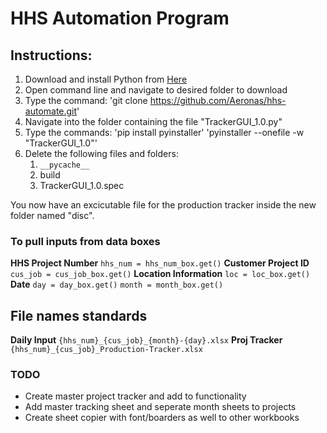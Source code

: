 # HHS Automation Program

## Instructions:

1. Download and install Python from [Here](https://www.python.org/downloads/)
2. Open command line and navigate to desired folder to download
3. Type the command:
    'git clone https://github.com/Aeronas/hhs-automate.git'
4. Navigate into the folder containing the file "TrackerGUI_1.0.py"
5. Type the commands:
    'pip install pyinstaller'
    'pyinstaller --onefile -w "TrackerGUI_1.0"'
6. Delete the following files and folders:
    1. ``__pycache__``
    2. build
    3. TrackerGUI_1.0.spec

You now have an excicutable file for the production tracker inside the new folder named "disc".


### To pull inputs from data boxes

**HHS Project Number**
`hhs_num = hhs_num_box.get()`
**Customer Project ID**
`cus_job = cus_job_box.get()`
**Location Information**
`loc = loc_box.get()`
**Date**
`day = day_box.get()`
`month = month_box.get()`


## File names standards

**Daily Input**
`{hhs_num}_{cus_job}_{month}-{day}.xlsx`
**Proj Tracker**
`{hhs_num}_{cus_job}_Production-Tracker.xlsx`


### TODO
- Create master project tracker and add to functionality
- Add master tracking sheet and seperate month sheets to projects
- Create sheet copier with font/boarders as well to other workbooks
